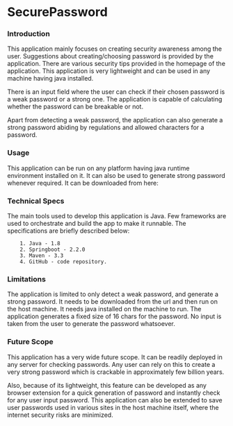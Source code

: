# SecurePassword

### Introduction
This application mainly focuses on creating security awareness among the user. Suggestions about
creating/choosing password is provided by the application. There are various security tips provided
in the homepage of the application. This application is very lightweight and can be used in any
machine having java installed.


There is an input field where the user can check if their chosen password is a weak password or a
strong one. The application is capable of calculating whether the password can be breakable or not.

Apart from detecting a weak password, the application can also generate a strong password abiding by
regulations and allowed characters for a password.
### Usage

This application can be run on any platform having java runtime environment installed on it.
It can also be used to generate strong password whenever required.
It can be downloaded from here: <Link to be provided soon.>

### Technical Specs
The main tools used to develop this application is Java. Few frameworks are used to orchestrate and
build the app to make it runnable. The specifications are briefly described below:
        
        1. Java - 1.8
        2. Springboot - 2.2.0
        3. Maven - 3.3
        4. GitHub - code repository.
        
### Limitations
The application is limited to only detect a weak password, and generate a strong password.
It needs to be downloaded from the url and then run on the host machine.
It needs java installed on the machine to run.
The application generates a fixed size of 16 chars for the password. No input is taken from the user to
generate the password whatsoever.

### Future Scope
This application has a very wide future scope. It can be readily deployed in any server for checking passwords.
Any user can rely on this to create a very strong password which is crackable in approximately few billion years.


Also, because of its lightweight, this feature can be developed as any browser extension for a quick generation of password and instantly check
for any user input password.
This application can also be extended to save user passwords used in various sites in the host machine itself, where the
internet security risks are minimized.